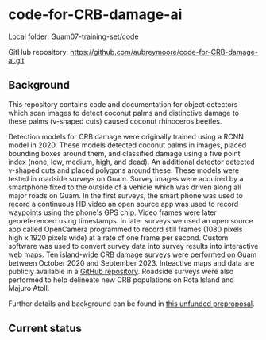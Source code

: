 # code-for-CRB-damage-ai

Local folder: Guam07-training-set/code

GitHub repository: <https://github.com/aubreymoore/code-for-CRB-damage-ai.git>

## Background

This repository contains code and documentation for object detectors which scan images to detect coconut palms and distinctive damage to these palms (v-shaped cuts) caused coconut rhinoceros beetles. 

Detection models for CRB damage were originally trained using a RCNN model in 2020.
These models detected coconut palms in images, placed bounding boxes around them, and classified damage using a five point index (none, low, medium, high, and dead).
An additional detector detected v-shaped cuts and placed polygons around these.
These models were tested in roadside surveys on Guam. 
Survey images were acquired by a smartphone fixed to the outside of a vehicle which was driven along all major roads on Guam. 
In the first surveys, the smart phone was used to record a continuous HD video an open source app was used to record waypoints using the phone's GPS chip.
Video frames were later georeferenced using timestamps.
In later surveys we used an open source app called OpenCamera programmed to record still frames (1080 pixels high x 1920 pixels wide) at a rate of one frame per second.
Custom software was used to convert survey data into survey results into interactive web maps. 
Ten island-wide CRB damage surveys were performed on Guam between October 2020 and September 2023.
Inteactive maps and data are publicly available in a [GitHub repository](https://aubreymoore.github.io/Guam-CRB-web-maps/).
Roadside surveys were also performed to help delineate new CRB populations on Rota Island and Majuro Atoll.

Further details and background can be found in [this unfunded preproposal](https://aubreymoore.github.io/serdp-crb-damage/preproposal.pdf).

## Current status



